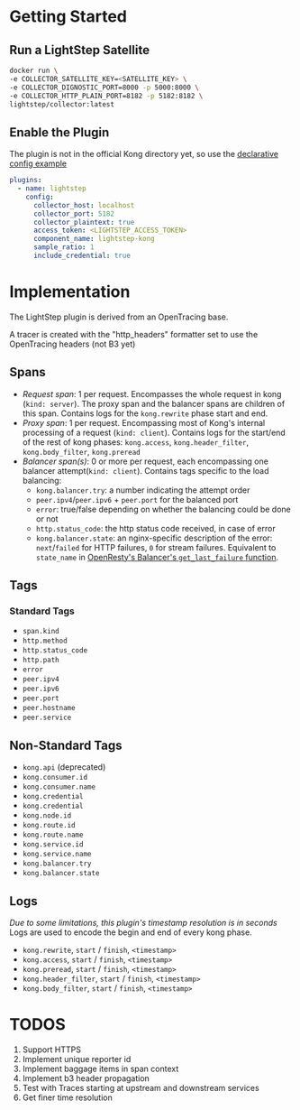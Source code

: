 # Getting Started

## Run a LightStep Satellite

```bash
docker run \
-e COLLECTOR_SATELLITE_KEY=<SATELLITE_KEY> \
-e COLLECTOR_DIGNOSTIC_PORT=8000 -p 5000:8000 \
-e COLLECTOR_HTTP_PLAIN_PORT=8182 -p 5182:8182 \
lightstep/collector:latest
```

## Enable the Plugin

The plugin is not in the official Kong directory yet, so use the [declarative config example](https://github.com/ishg/lightstep-kong)

```yaml
plugins:
  - name: lightstep
    config:
      collector_host: localhost
      collector_port: 5182
      collector_plaintext: true
      access_token: <LIGHTSTEP_ACCESS_TOKEN>
      component_name: lightstep-kong
      sample_ratio: 1
      include_credential: true
```

# Implementation

The LightStep plugin is derived from an OpenTracing base.

A tracer is created with the "http_headers" formatter set to use the OpenTracing headers (not B3 yet)

## Spans

- _Request span_: 1 per request. Encompasses the whole request in kong (`kind: server`). The proxy span and the balancer spans are children of this span. Contains logs for the `kong.rewrite` phase start and end.
- _Proxy span_: 1 per request. Encompassing most of Kong's internal processing of a request (`kind: client`). Contains logs for the start/end of the rest of kong phases: `kong.access`, `kong.header_filter`, `kong.body_filter`, `kong.preread`
- _Balancer span(s)_: 0 or more per request, each encompassing one balancer attempt(`kind: client`). Contains tags specific to the load balancing:
  - `kong.balancer.try`: a number indicating the attempt order
  - `peer.ipv4`/`peer.ipv6` + `peer.port` for the balanced port
  - `error`: true/false depending on whether the balancing could be done or not
  - `http.status_code`: the http status code received, in case of error
  - `kong.balancer.state`: an nginx-specific description of the error: `next`/`failed` for HTTP failures, `0` for stream failures. Equivalent to `state_name` in [OpenResty's Balancer's `get_last_failure` function](https://github.com/openresty/lua-resty-core/blob/master/lib/ngx/balancer.md#get_last_failure).

## Tags

### Standard Tags

- `span.kind`
- `http.method`
- `http.status_code`
- `http.path`
- `error`
- `peer.ipv4`
- `peer.ipv6`
- `peer.port`
- `peer.hostname`
- `peer.service`

## Non-Standard Tags

- `kong.api` (deprecated)
- `kong.consumer.id`
- `kong.consumer.name`
- `kong.credential`
- `kong.credential`
- `kong.node.id`
- `kong.route.id`
- `kong.route.name`
- `kong.service.id`
- `kong.service.name`
- `kong.balancer.try`
- `kong.balancer.state`

## Logs

_Due to some limitations, this plugin's timestamp resolution is in seconds_
Logs are used to encode the begin and end of every kong phase.

- `kong.rewrite`, `start` / `finish`, `<timestamp>`
- `kong.access`, `start` / `finish`, `<timestamp>`
- `kong.preread`, `start` / `finish`, `<timestamp>`
- `kong.header_filter`, `start` / `finish`, `<timestamp>`
- `kong.body_filter`, `start` / `finish`, `<timestamp>`

# TODOS

1. Support HTTPS
2. Implement unique reporter id
3. Implement baggage items in span context
4. Implement b3 header propagation
5. Test with Traces starting at upstream and downstream services
6. Get finer time resolution
